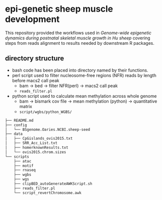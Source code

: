 <!--
 * @Authour: utao.cao
-->
# epi-genetic sheep muscle development

This repository provided the workflows used in *Genome-wide epigenetic dynamics during postnatal skeletal muscle growth in Hu sheep* covering steps from reads alignment to results needed by downstream R packages.

## directory structure

- bash code has been placed into directory named by their functions.
- perl script used to filter nucleosome-free regions (NFR) reads by length before macs2 call peak
  -  bam -> bed -> filter NFR(perl) -> macs2 call peak
  -  `reads_filter.pl`
- python script used to calculate mean methylation across whole genome
  - bam -> bismark cov file -> mean methylation (python) -> quantitative matrix
  - `script/wgbs/python_WGBS/`

```bash
├── README.md
├── config
│   └── BSgenome.Oaries.NCBI.sheep-seed
├── data
│   ├── CpGislands_ovis2015.txt
│   ├── SRR_Acc_List.txt
│   ├── homerknownResults.txt
│   └── ovis2015.chrom.sizes
└── scripts
    ├── atac
    ├── motif
    ├── rnaseq
    ├── wgbs
    ├── wgs 
    ├── clipBED_autoGenerateAWKScript.sh
    ├── reads_filter.pl
    └── script_revertChromosome.awk  
```


